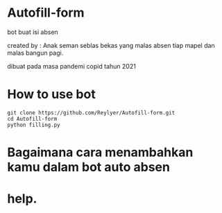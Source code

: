 # Autofill-form
bot buat isi absen 

created by : Anak seman seblas bekas yang malas absen tiap mapel dan malas bangun pagi.


dibuat pada masa pandemi copid tahun 2021


# How to use bot
```
git clone https://github.com/Reylyer/Autofill-form.git
cd Autofill-form
python filling.py
```

# Bagaimana cara menambahkan kamu dalam bot auto absen


# help.
